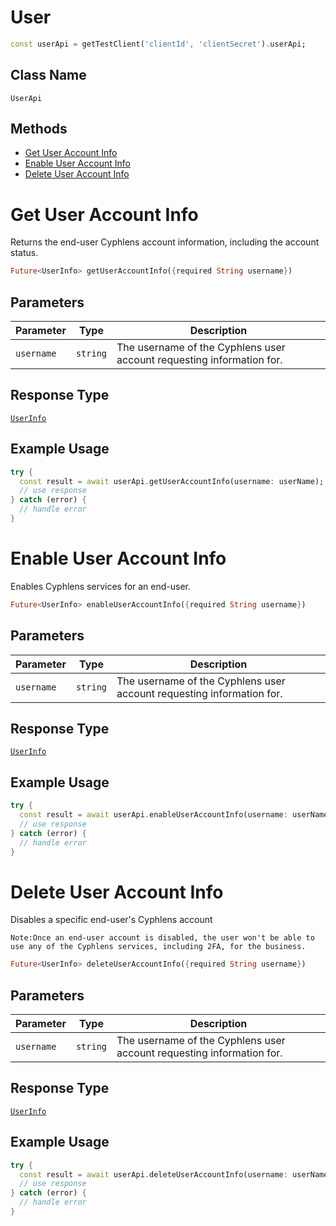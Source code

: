 # User

```dart
const userApi = getTestClient('clientId', 'clientSecret').userApi;
```

## Class Name

`UserApi`

## Methods

* [Get User Account Info](../api/user.md#get-user-account-info)
* [Enable User Account Info](../api/user.md#enable-user-account-info)
* [Delete User Account Info](../api/user.md#delete-user-account-info)


# Get User Account Info

Returns the end-user Cyphlens account information, including the account status.

```dart
Future<UserInfo> getUserAccountInfo({required String username})
```

## Parameters

| Parameter  | Type     | Description                                                           |
|------------|----------|-----------------------------------------------------------------------|
| `username` | `string` | The username of the Cyphlens user account requesting information for. |
## Response Type

[`UserInfo`](../models/user-info-response.md)

## Example Usage

```dart
try {
  const result = await userApi.getUserAccountInfo(username: userName);
  // use response
} catch (error) {
  // handle error
}
```

# Enable User Account Info

Enables Cyphlens services for an end-user.

```dart
Future<UserInfo> enableUserAccountInfo({required String username})
```

## Parameters

| Parameter  | Type     | Description                                                           |
|------------|----------|-----------------------------------------------------------------------|
| `username` | `string` | The username of the Cyphlens user account requesting information for. |
## Response Type

[`UserInfo`](../models/user-info-response.md)

## Example Usage

```dart
try {
  const result = await userApi.enableUserAccountInfo(username: userName);
  // use response
} catch (error) {
  // handle error
}
```

# Delete User Account Info

Disables a specific end-user's Cyphlens account

`Note:Once an end-user account is disabled, the user won't be able to use any of the Cyphlens services, including 2FA, for the business.`

```dart
Future<UserInfo> deleteUserAccountInfo({required String username})
```

## Parameters

| Parameter  | Type     | Description                                                           |
|------------|----------|-----------------------------------------------------------------------|
| `username` | `string` | The username of the Cyphlens user account requesting information for. |
## Response Type

[`UserInfo`](../models/user-info-response.md)

## Example Usage

```dart
try {
  const result = await userApi.deleteUserAccountInfo(username: userName);
  // use response
} catch (error) {
  // handle error
}
```


